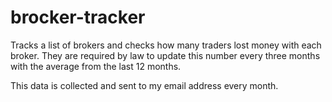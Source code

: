 # brocker-tracker

Tracks a list of brokers and checks how many traders lost money with each broker. 
They are required by law to update this number every three months with the average from the last 12 months.

This data is collected and sent to my email address every month.
